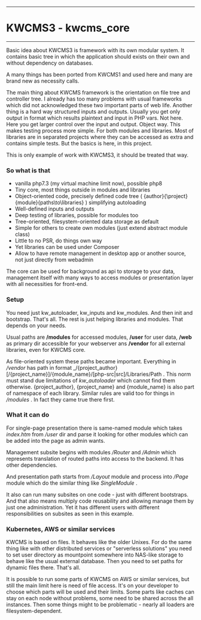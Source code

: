 -----------

# KWCMS3 - kwcms_core

------------

Basic idea about KWCMS3 is framework with its own modular system. It contains basic tree in
which the application should exists on their own and without dependency on databases.

A many things has been ported from KWCMS1 and used here and many are brand new as necessity
calls.

The main thing about KWCMS framework is the orientation on file tree and controller tree.
I already has too many problems with usual frameworks which did not acknowledged these two
important parts of web life. Another thing is a hard way structured inputs and outputs.
Usually you get only output in format which results plaintext and input in PHP vars. Not here.
Here you get larger control over the input and output. Object way. This makes testing process
more simple. For both modules and libraries. Most of libraries are in separated projects where
they can be accessed as extra and contains simple tests. But the basics is here, in this project.

This is only example of work with KWCMS3, it should be treated that way.

### So what is that

* vanilla php7.3 (my virtual machine limit now), possible php8
* Tiny core, most things outside in modules and libraries
* Object-oriented code, precisely defined code tree ( \{author}{\project}\{module}\{paths\to\libraries} )
  simplifying autoloading
* Well-defined inputs and outputs
* Deep testing of libraries, possible for modules too
* Tree-oriented, filesystem-oriented data storage as default
* Simple for others to create own modules (just extend abstract module class)
* Little to no PSR, do things own way
* Yet libraries can be used under Composer
* Allow to have remote management in desktop app or another source, not just directly from webadmin

The core can be used for background as api to storage to your data, management itself with many ways
to access modules or presentation layer with all necessities for front-end.

### Setup

You need just kw_autoloader, kw_inputs and kw_modules. And then init and bootstrap. That's all. The
rest is just helping libraries and modules. That depends on your needs. 

Usual paths are __/modules__ for accessed modules, __/user__ for user data, __/web__ as primary dir
accessible for your webserver ans __/vendor__ for all external libraries, even for KWCMS core.

As file-oriented system these paths became important. Everything in _/vendor_ has path in format
_/{project_author}[/{project_name}]/{module_name}/[php-src|src]/Libraries/Path . This norm must
stand due limitations of _kw_autoloader_ which cannot find them otherwise. {project_author},
{project_name} and {module_name} is also part of namespace of each library. Similar rules are valid
too for things in _/modules_ . In fact they came true there first.

### What it can do

For single-page presentation there is same-named module which takes _index.htm_ from _/user_ dir
and parse it looking for other modules which can be added into the page as admin wants.

Management subsite begins with modules _/Router_ and _/Admin_ which represents translation of routed
paths into access to the backend. It has other dependencies.

And presentation path starts from _/Layout_ module and process into _/Page_ module which do the
similar thing like _SingleModule_ .

It also can run many subsites on one code - just with different bootstraps. And that also means
multiply code reusability and allowing manage them by just one administration. Yet it has different
users with different responsibilities on subsites as seen in this example.

### Kubernetes, AWS or similar services

KWCMS is based on files. It behaves like the older Unixes. For do the same thing like with other
distributed services or "serverless solutions" you need to set user directory as mountpoint somewhere
into NAS-like storage to behave like the usual external database. Then you need to set paths for
dynamic files there. That's all.

It is possible to run some parts of KWCMS on AWS or similar services, but still the main limit
here is need of file access. It's on your developer to choose which parts will be used and their
limits. Some parts like caches can stay on each node without problems, some need to be shared
across the all instances. Then some things might to be problematic - nearly all loaders are
filesystem-dependent.
